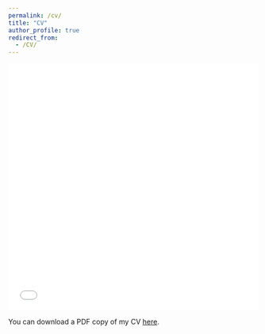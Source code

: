 ```yaml
---
permalink: /cv/
title: "CV"
author_profile: true
redirect_from:
  - /CV/
---
```


<iframe src="/files/pdf/AdamPollackCV.pdf#toolbar=0" width="100%" height="500" frameborder="no" border="0" marginwidth="0" marginheight="0"></iframe>

You can download a PDF copy of my CV [here](/files/pdf/AdamPollackCV.pdf).